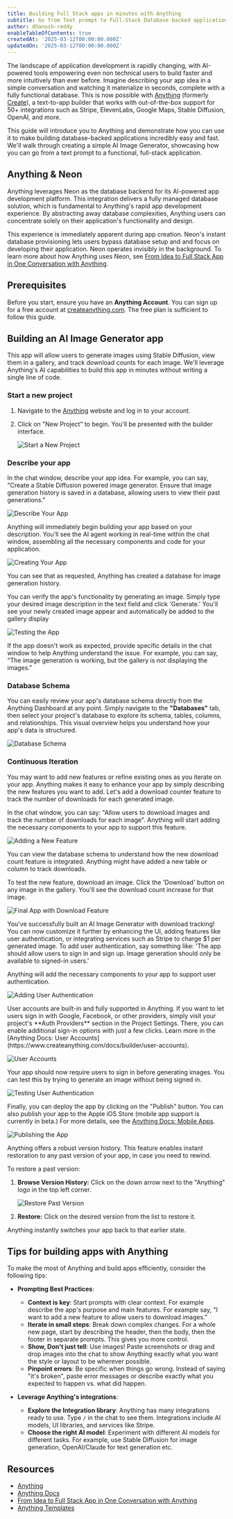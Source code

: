 ```yaml
---
title: Building Full Stack apps in minutes with Anything
subtitle: Go from Text prompt to Full-Stack Database backed applications in minutes with Anything
author: dhanush-reddy
enableTableOfContents: true
createdAt: '2025-03-12T00:00:00.000Z'
updatedOn: '2025-03-12T00:00:00.000Z'
---
```


The landscape of application development is rapidly changing, with AI-powered tools empowering even non technical users to build faster and more intuitively than ever before. Imagine describing your app idea in a simple conversation and watching it materialize in seconds, complete with a fully functional database. This is now possible with [Anything](https://www.createanything.com) (formerly [Create](https://create.xyz)), a text-to-app builder that works with out-of-the-box support for 50+ integrations such as Stripe, ElevenLabs, Google Maps, Stable Diffusion, OpenAI, and more.

This guide will introduce you to Anything and demonstrate how you can use it to make building database-backed applications incredibly easy and fast. We'll walk through creating a simple AI Image Generator, showcasing how you can go from a text prompt to a functional, full-stack application.

## Anything & Neon

Anything leverages Neon as the database backend for its AI-powered app development platform. This integration delivers a fully managed database solution, which is fundamental to Anything's rapid app development experience. By abstracting away database complexities, Anything users can concentrate solely on their application's functionality and design.

This experience is immediately apparent during app creation. Neon's instant database provisioning lets users bypass database setup and and focus on developing their application. Neon operates invisibly in the background. To learn more about how Anything uses Neon, see [From Idea to Full Stack App in One Conversation with Anything](/blog/from-idea-to-full-stack-app-in-one-conversation-with-create).

## Prerequisites

Before you start, ensure you have an **Anything Account**. You can sign up for a free account at [createanything.com](https://createanything.com/). The free plan is sufficient to follow this guide.

## Building an AI Image Generator app

This app will allow users to generate images using Stable Diffusion, view them in a gallery, and track download counts for each image. We'll leverage Anything's AI capabilities to build this app in minutes without writing a single line of code.

### Start a new project

1. Navigate to the [Anything](https://createanything.com) website and log in to your account.
2. Click on "New Project" to begin. You'll be presented with the builder interface.

   ![Start a New Project](/docs/guides/create_xyz_new_project.png)

### Describe your app

In the chat window, describe your app idea. For example, you can say, "Create a Stable Diffusion powered image generator. Ensure that image generation history is saved in a database, allowing users to view their past generations."

![Describe Your App](/docs/guides/create_xyz_describe_app.png)

Anything will immediately begin building your app based on your description. You'll see the AI agent working in real-time within the chat window, assembling all the necessary components and code for your application.

![Creating Your App](/docs/guides/create_xyz_initial_app.png)

You can see that as requested, Anything has created a database for image generation history.

You can verify the app's functionality by generating an image. Simply type your desired image description in the text field and click 'Generate.' You'll see your newly created image appear and automatically be added to the gallery display

![Testing the App](/docs/guides/create_xyz_test_app_working.png)

<Admonition type="note">
If the app doesn't work as expected, provide specific details in the chat window to help Anything understand the issue. For example, you can say, "The image generation is working, but the gallery is not displaying the images."
</Admonition>

### Database Schema
You can easily review your app's database schema directly from the Anything Dashboard at any point. Simply navigate to the **"Databases"** tab, then select your project's database to explore its schema, tables, columns, and relationships. This visual overview helps you understand how your app's data is structured.

![Database Schema](/docs/guides/create_xyz_database_schema.png)

### Continuous Iteration

You may want to add new features or refine existing ones as you iterate on your app. Anything makes it easy to enhance your app by simply describing the new features you want to add. Let's add a download counter feature to track the number of downloads for each generated image.

In the chat window, you can say: "Allow users to download images and track the number of downloads for each image". Anything will start adding the necessary components to your app to support this feature.

![Adding a New Feature](/docs/guides/create_xyz_add_new_feature.png)

You can view the database schema to understand how the new download count feature is integrated. Anything might have added a new table or column to track downloads.

To test the new feature, download an image. Click the 'Download' button on any image in the gallery. You'll see the download count increase for that image.

![Final App with Download Feature](/docs/guides/create_xyz_final_app.png)

You've successfully built an AI Image Generator with download tracking! You can now customize it further by enhancing the UI, adding features like user authentication, or integrating services such as Stripe to charge $1 per generated image. To add user authentication, say something like: 'The app should allow users to sign in and sign up. Image generation should only be available to signed-in users.'

Anything will add the necessary components to your app to support user authentication.

![Adding User Authentication](/docs/guides/create_xyz_add_user_auth.png)

<Admonition type="note" title="Configuring Authentication Providers for User Accounts">
User accounts are built-in and fully supported in Anything. If you want to let users sign in with Google, Facebook, or other providers, simply visit your project's **Auth Providers** section in the Project Settings. There, you can enable additional sign-in options with just a few clicks. Learn more in the [Anything Docs: User Accounts](https://www.createanything.com/docs/builder/user-accounts).

![User Accounts](/docs/guides/create_xyz_user_accounts.png)
</Admonition>

Your app should now require users to sign in before generating images. You can test this by trying to generate an image without being signed in.

![Testing User Authentication](/docs/guides/create_xyz_test_user_auth.png)

Finally, you can deploy the app by clicking on the "Publish" button. You can also publish your app to the Apple iOS Store (mobile app support is currently in beta.) For more details, see the [Anything Docs: Mobile Apps](https://www.createanything.com/docs/builder/mobile).

![Publishing the App](/docs/guides/create_xyz_publish_app.png)

<Admonition type="note" title="Version history for restoring a past version of your app">

Anything offers a robust version history. This feature enables instant restoration to any past version of your app, in case you need to rewind.

To restore a past version:

1. **Browse Version History:** Click on the down arrow next to the "Anything" logo in the top left corner.

    ![Restore Past Version](/docs/guides/create_xyz_restore_project.png)

2. **Restore:** Click on the desired version from the list to restore it.

Anything instantly switches your app back to that earlier state.
</Admonition>

## Tips for building apps with Anything

To make the most of Anything and build apps efficiently, consider the following tips:

- **Prompting Best Practices**:
  - **Context is key**: Start prompts with clear context. For example describe the app's purpose and main features. For example say, "I want to add a new feature to allow users to download images."
  - **Iterate in small steps**: Break down complex changes. For a whole new page, start by describing the header, then the body, then the footer in separate prompts. This gives you more control.
  - **Show, Don't just tell**: Use images! Paste screenshots or drag and drop images into the chat to show Anything exactly what you want the style or layout to be wherever possible.
  - **Pinpoint errors**: Be specific when things go wrong. Instead of saying "it's broken", paste error messages or describe exactly what you expected to happen vs. what did happen.

- **Leverage Anything's integrations**:
  - **Explore the Integration library**: Anything has many integrations ready to use. Type `/` in the chat to see them. Integrations include AI models, UI libraries, and services like Stripe.
  - **Choose the right AI model**: Experiment with different AI models for different tasks. For example, use Stable Diffusion for image generation, OpenAI/Claude for text generation etc.

## Resources

- [Anything](https://createanything.com)
- [Anything Docs](https://www.createanything.com/docs/welcome)
- [From Idea to Full Stack App in One Conversation with Anything](/blog/from-idea-to-full-stack-app-in-one-conversation-with-create)
- [Anything Templates](https://www.createanything.com/templates)

<NeedHelp />
